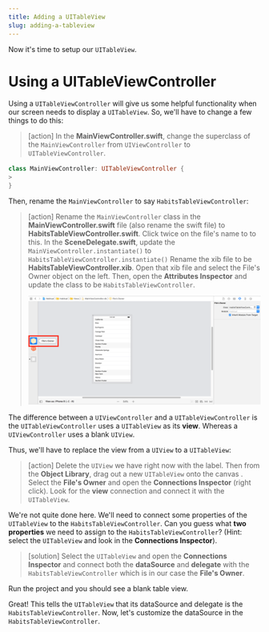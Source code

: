 ```yaml
---
title: Adding a UITableView
slug: adding-a-tableview
---
```


Now it's time to setup our `UITableView`.

# Using a UITableViewController

Using a `UITableViewController` will give us some helpful functionality when our screen needs to display a `UITableView`. So, we'll have to change a few things to do this:

> [action]
> In the **MainViewController.swift**, change the superclass of the `MainViewController` from `UIViewController` to `UITableViewController`.
>
```swift
class MainViewController: UITableViewController {
>
}
```

Then, rename the `MainViewController` to say `HabitsTableViewController`:

> [action]
> Rename the `MainViewController` class in the **MainViewController.swift** file (also rename the swift file) to **HabitsTableViewController.swift**. Click twice on the file's name to to this.
> In the **SceneDelegate.swift**, update the `MainViewController.instantiate()` to `HabitsTableViewController.instantiate()`
> Rename the xib file to be **HabitsTableViewController.xib**. Open that xib file and select the File's Owner object on the left. Then, open the **Attributes Inspector** and update the class to be `HabitsTableViewController`.
>
> ![xcode file's owner](assets/InterfaceBuilder-Files-Owner.png "InterfaceBuilder-Files-Owner")

The difference between a `UIViewController` and a `UITableViewController` is the `UITableViewController` uses a `UITableView` as its **view**. Whereas a `UIViewController` uses a blank `UIView`.

Thus, we'll have to replace the view from a `UIView` to a `UITableView`:

> [action]
> Delete the `UIView` we have right now with the label.
> Then from the **Object Library**, drag out a new `UITableView` onto the canvas .
> Select the **File's Owner** and open the **Connections Inspector** (right click). Look for the **view** connection and connect it with the `UITableView`.

We're not quite done here. We'll need to connect some properties of the `UITableView` to the `HabitsTableViewController`. Can you guess what **two properties** we need to assign to the `HabitsTableViewController`? (Hint: select the `UITableView` and look in the **Connections Inspector**).

> [solution]
> Select the `UITableView` and open the **Connections Inspector** and connect both the **dataSource** and **delegate** with the `HabitsTableViewController` which is in our case the **File's Owner**.

Run the project and you should see a blank table view.

Great! This tells the `UITableView` that its dataSource and delegate is the `HabitsTableViewController`. Now, let's customize the dataSource in the `HabitsTableViewController`.
